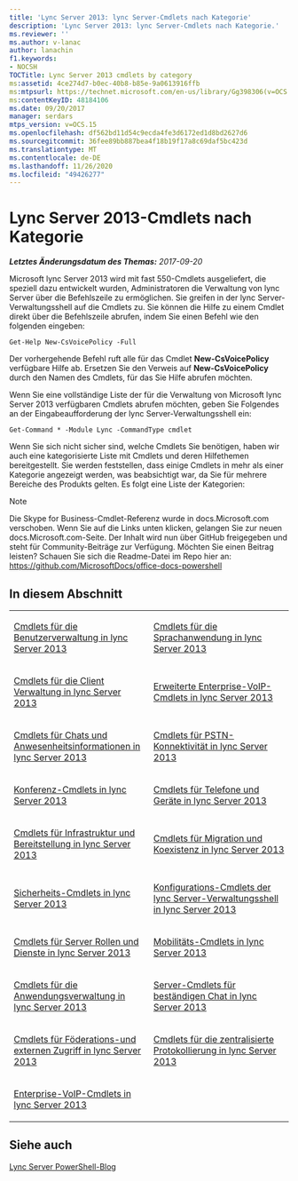```yaml
---
title: 'Lync Server 2013: lync Server-Cmdlets nach Kategorie'
description: 'Lync Server 2013: lync Server-Cmdlets nach Kategorie.'
ms.reviewer: ''
ms.author: v-lanac
author: lanachin
f1.keywords:
- NOCSH
TOCTitle: Lync Server 2013 cmdlets by category
ms:assetid: 4ce274d7-b0ec-40b8-b85e-9a0613916ffb
ms:mtpsurl: https://technet.microsoft.com/en-us/library/Gg398306(v=OCS.15)
ms:contentKeyID: 48184106
ms.date: 09/20/2017
manager: serdars
mtps_version: v=OCS.15
ms.openlocfilehash: df562bd11d54c9ecda4fe3d6172ed1d8bd2627d6
ms.sourcegitcommit: 36fee89bb887bea4f18b19f17a8c69daf5bc423d
ms.translationtype: MT
ms.contentlocale: de-DE
ms.lasthandoff: 11/26/2020
ms.locfileid: "49426277"
---
```

# <a name="lync-server-2013-cmdlets-by-category"></a>Lync Server 2013-Cmdlets nach Kategorie

<div data-xmlns="http://www.w3.org/1999/xhtml">

<div class="topic" data-xmlns="http://www.w3.org/1999/xhtml" data-msxsl="urn:schemas-microsoft-com:xslt" data-cs="https://msdn.microsoft.com/">

<div data-asp="https://msdn2.microsoft.com/asp">



</div>

<div id="mainSection">

<div id="mainBody">

<span> </span>

_**Letztes Änderungsdatum des Themas:** 2017-09-20_

Microsoft lync Server 2013 wird mit fast 550-Cmdlets ausgeliefert, die speziell dazu entwickelt wurden, Administratoren die Verwaltung von lync Server über die Befehlszeile zu ermöglichen. Sie greifen in der lync Server-Verwaltungsshell auf die Cmdlets zu. Sie können die Hilfe zu einem Cmdlet direkt über die Befehlszeile abrufen, indem Sie einen Befehl wie den folgenden eingeben:

    Get-Help New-CsVoicePolicy -Full

Der vorhergehende Befehl ruft alle für das Cmdlet **New-CsVoicePolicy** verfügbare Hilfe ab. Ersetzen Sie den Verweis auf **New-CsVoicePolicy** durch den Namen des Cmdlets, für das Sie Hilfe abrufen möchten.

Wenn Sie eine vollständige Liste der für die Verwaltung von Microsoft lync Server 2013 verfügbaren Cmdlets abrufen möchten, geben Sie Folgendes an der Eingabeaufforderung der lync Server-Verwaltungsshell ein:

    Get-Command * -Module Lync -CommandType cmdlet

Wenn Sie sich nicht sicher sind, welche Cmdlets Sie benötigen, haben wir auch eine kategorisierte Liste mit Cmdlets und deren Hilfethemen bereitgestellt. Sie werden feststellen, dass einige Cmdlets in mehr als einer Kategorie angezeigt werden, was beabsichtigt war, da Sie für mehrere Bereiche des Produkts gelten. Es folgt eine Liste der Kategorien:

<div>


> [!NOTE]
> Die Skype for Business-Cmdlet-Referenz wurde in docs.Microsoft.com verschoben. Wenn Sie auf die Links unten klicken, gelangen Sie zur neuen docs.Microsoft.com-Seite. Der Inhalt wird nun über GitHub freigegeben und steht für Community-Beiträge zur Verfügung. Möchten Sie einen Beitrag leisten? Schauen Sie sich die Readme-Datei im Repo hier an: <A href="https://github.com/microsoftdocs/office-docs-powershell">https://github.com/MicrosoftDocs/office-docs-powershell</A>



</div>

<div>

## <a name="in-this-section"></a>In diesem Abschnitt


<table>
<colgroup>
<col style="width: 50%" />
<col style="width: 50%" />
</colgroup>
<tbody>
<tr class="odd">
<td><p><a href="lync-server-2013-user-management-cmdlets.md">Cmdlets für die Benutzerverwaltung in lync Server 2013</a></p></td>
<td><p><a href="lync-server-2013-voice-application-cmdlets.md">Cmdlets für die Sprachanwendung in lync Server 2013</a></p></td>
</tr>
<tr class="even">
<td><p><a href="lync-server-2013-client-management-cmdlets.md">Cmdlets für die Client Verwaltung in lync Server 2013</a></p></td>
<td><p><a href="lync-server-2013-advanced-enterprise-voice-cmdlets.md">Erweiterte Enterprise-VoIP-Cmdlets in lync Server 2013</a></p></td>
</tr>
<tr class="odd">
<td><p><a href="lync-server-2013-im-and-presence-cmdlets.md">Cmdlets für Chats und Anwesenheitsinformationen in lync Server 2013</a></p></td>
<td><p><a href="lync-server-2013-pstn-connectivity-cmdlets.md">Cmdlets für PSTN-Konnektivität in lync Server 2013</a></p></td>
</tr>
<tr class="even">
<td><p><a href="lync-server-2013-conferencing-cmdlets.md">Konferenz-Cmdlets in lync Server 2013</a></p></td>
<td><p><a href="lync-server-2013-phones-and-devices-cmdlets.md">Cmdlets für Telefone und Geräte in lync Server 2013</a></p></td>
</tr>
<tr class="odd">
<td><p><a href="lync-server-2013-infrastructure-and-deployment-cmdlets.md">Cmdlets für Infrastruktur und Bereitstellung in lync Server 2013</a></p></td>
<td><p><a href="lync-server-2013-migration-and-coexistence-cmdlets.md">Cmdlets für Migration und Koexistenz in lync Server 2013</a></p></td>
</tr>
<tr class="even">
<td><p><a href="lync-server-2013-security-cmdlets.md">Sicherheits-Cmdlets in lync Server 2013</a></p></td>
<td><p><a href="lync-server-2013-lync-server-management-shell-configuration-cmdlets.md">Konfigurations-Cmdlets der lync Server-Verwaltungsshell in lync Server 2013</a></p></td>
</tr>
<tr class="odd">
<td><p><a href="lync-server-2013-server-roles-and-services-cmdlets.md">Cmdlets für Server Rollen und Dienste in lync Server 2013</a></p></td>
<td><p><a href="lync-server-2013-mobility-cmdlets.md">Mobilitäts-Cmdlets in lync Server 2013</a></p></td>
</tr>
<tr class="even">
<td><p><a href="lync-server-2013-application-management-cmdlets.md">Cmdlets für die Anwendungsverwaltung in lync Server 2013</a></p></td>
<td><p><a href="lync-server-2013-persistent-chat-server-cmdlets.md">Server-Cmdlets für beständigen Chat in lync Server 2013</a></p></td>
</tr>
<tr class="odd">
<td><p><a href="lync-server-2013-federation-and-external-access-cmdlets.md">Cmdlets für Föderations-und externen Zugriff in lync Server 2013</a></p></td>
<td><p><a href="lync-server-2013-centralized-logging-cmdlets.md">Cmdlets für die zentralisierte Protokollierung in lync Server 2013</a></p></td>
</tr>
<tr class="even">
<td><p><a href="lync-server-2013-enterprise-voice-cmdlets.md">Enterprise-VoIP-Cmdlets in lync Server 2013</a></p></td>
<td></td>
</tr>
</tbody>
</table>


</div>

<div>

## <a name="see-also"></a>Siehe auch


[Lync Server PowerShell-Blog](https://go.microsoft.com/fwlink/p/?linkid=203150)  
  

</div>

</div>

<span> </span>

</div>

</div>

</div>

